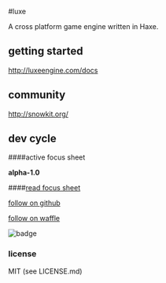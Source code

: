#luxe 

A cross platform game engine written in Haxe.    

## getting started

http://luxeengine.com/docs

## community

http://snowkit.org/

## dev cycle

####active focus sheet

**alpha-1.0**   

####[read focus sheet](http://snowkit.org/2014/10/27/luxe-alpha-1-0/)   

[follow on github](https://github.com/underscorediscovery/luxe/milestones/alpha-1.0+parrott)

[follow on waffle](https://waffle.io/underscorediscovery/luxe)   

![badge](https://badge.waffle.io/underscorediscovery/luxe.svg?label=alpha-1.0&title=active%20focus%20sheet)

### license

MIT (see LICENSE.md)
